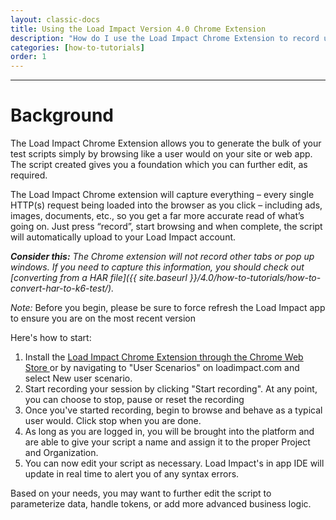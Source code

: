 ```yaml
---
layout: classic-docs
title: Using the Load Impact Version 4.0 Chrome Extension
description: "How do I use the Load Impact Chrome Extension to record user scenarios in version 4.0?"
categories: [how-to-tutorials]
order: 1
---
```


***

<h1>Background</h1>

The Load Impact Chrome Extension allows you to generate the bulk of your test scripts simply by browsing like a user would on your site or web app.  The script created gives you a foundation which you can further edit, as required.

The Load Impact Chrome extension will capture everything – every single HTTP(s) request being loaded into the browser as you click – including ads, images, documents, etc., so you get a far more accurate read of what’s going on. Just press “record”, start browsing and when complete, the script will automatically upload to your Load Impact account.

_**Consider this:** The Chrome extension will not record other tabs or pop up windows. If you need to capture this information, you should check out [converting from a HAR file]({{ site.baseurl }}/4.0/how-to-tutorials/how-to-convert-har-to-k6-test/)._

*Note:* Before you begin, please be sure to force refresh the Load Impact app to ensure you are on the most recent version

Here's how to start:

1. Install the [Load Impact Chrome Extension through the Chrome Web Store ](https://chrome.google.com/webstore/detail/load-impact-k6-test-scrip/docmmckkhiefiadappjepjllcoemijpj)or by navigating to "User Scenarios" on loadimpact.com and select New user scenario.
2. Start recording your session by clicking "Start recording". At any point, you can choose to stop, pause or reset the recording
3. Once you've started recording, begin to browse and behave as a typical user would. Click stop when you are done.
4. As long as you are logged in, you will be brought into the platform and are able to give your script a name and assign it to the proper Project and Organization.
5. You can now edit your script as necessary.  Load Impact's in app IDE will update in real time to alert you of any syntax errors.



Based on your needs, you may want to further edit the script to parameterize data, handle tokens, or add more advanced business logic.
